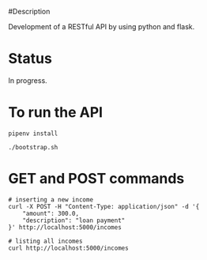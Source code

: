 #Description

Development of a RESTful API by using python and flask.

# Status
In progress.

# To run the API

```
pipenv install

./bootstrap.sh
```

# GET and POST commands

```
# inserting a new income
curl -X POST -H "Content-Type: application/json" -d '{
    "amount": 300.0,
    "description": "loan payment"
}' http://localhost:5000/incomes

# listing all incomes
curl http://localhost:5000/incomes
```



